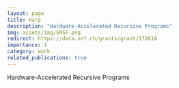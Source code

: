 ```yaml
---
layout: page
title: Harp
description: "Hardware-Accelerated Recursive Programs" 
img: assets/img/SNSF.png
redirect: https://data.snf.ch/grants/grant/172610
importance: 1
category: work
related_publications: true
---
```


Hardware-Accelerated Recursive Programs


